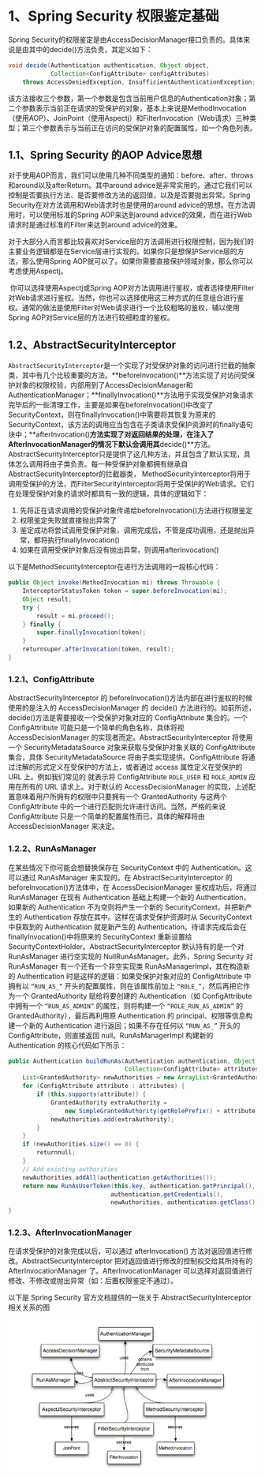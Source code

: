 # 1、Spring Security 权限鉴定基础

Spring Security的权限鉴定是由AccessDecisionManager接口负责的。具体来说是由其中的decide()方法负责，其定义如下：

```java
void decide(Authentication authentication, Object object, 
            Collection<ConfigAttribute> configAttributes) 
    throws AccessDeniedException, InsufficientAuthenticationException;
```

该方法接收三个参数，第一个参数是包含当前用户信息的Authentication对象；第二个参数表示当前正在请求的受保护的对象，基本上来说是MethodInvocation（使用AOP）、JoinPoint（使用Aspectj）和FilterInvocation（Web请求）三种类型；第三个参数表示与当前正在访问的受保护对象的配置属性，如一个角色列表。

## 1.1、Spring Security 的AOP Advice思想

 对于使用AOP而言，我们可以使用几种不同类型的通知：before、after、throws和around以及afterReturn。其中around advice是非常实用的，通过它我们可以控制是否要执行方法、是否要修改方法的返回值，以及是否要抛出异常。Spring Security在对方法调用和Web请求时也是使用的around advice的思想。在方法调用时，可以使用标准的Spring AOP来达到around advice的效果，而在进行Web请求时是通过标准的Filter来达到around advice的效果。

​    对于大部分人而言都比较喜欢对Service层的方法调用进行权限控制，因为我们的主要业务逻辑都是在Service层进行实现的。如果你只是想保护Service层的方法，那么使用Spring AOP就可以了。如果你需要直接保护领域对象，那么你可以考虑使用Aspectj。

​    你可以选择使用Aspectj或Spring AOP对方法调用进行鉴权，或者选择使用Filter对Web请求进行鉴权。当然，你也可以选择使用这三种方式的任意组合进行鉴权。通常的做法是使用Filter对Web请求进行一个比较粗略的鉴权，辅以使用Spring AOP对Service层的方法进行较细粒度的鉴权。

## 1.2、AbstractSecurityInterceptor

`AbstractSecurityInterceptor`是一个实现了对受保护对象的访问进行拦截的抽象类，其中有几个比较重要的方法。**beforeInvocation()**方法实现了对访问受保护对象的权限校验，内部用到了AccessDecisionManager和AuthenticationManager；**finallyInvocation()**方法用于实现受保护对象请求完毕后的一些清理工作，主要是如果在beforeInvocation()中改变了SecurityContext，则在finallyInvocation()中需要将其恢复为原来的SecurityContext，该方法的调用应当包含在子类请求受保护资源时的finally语句块中；**afterInvocation()**方法实现了对返回结果的处理，在注入了AfterInvocationManager的情况下默认会调用其**decide()**方法。AbstractSecurityInterceptor只是提供了这几种方法，并且包含了默认实现，具体怎么调用将由子类负责。每一种受保护对象都拥有继承自AbstractSecurityInterceptor的拦截器类， MethodSecurityInterceptor将用于调用受保护的方法，而FilterSecurityInterceptor将用于受保护的Web请求。它们在处理受保护对象的请求时都具有一致的逻辑，具体的逻辑如下：

1. 先将正在请求调用的受保护对象传递给beforeInvocation()方法进行权限鉴定
2. 权限鉴定失败就直接抛出异常了
3. 鉴定成功将尝试调用受保护对象，调用完成后，不管是成功调用，还是抛出异常，都将执行finallyInvocation()
4. 如果在调用受保护对象后没有抛出异常，则调用afterInvocation()

以下是MethodSecurityInterceptor在进行方法调用的一段核心代码：

```java
public Object invoke(MethodInvocation mi) throws Throwable {
    InterceptorStatusToken token = super.beforeInvocation(mi);
    Object result;
    try {
        result = mi.proceed();
    } finally {
        super.finallyInvocation(token);
    }
    returnsuper.afterInvocation(token, result);
}
```



### 1.2.1、ConfigAttribute

AbstractSecurityInterceptor 的 beforeInvocation()方法内部在进行鉴权的时候使用的是注入的 AccessDecisionManager 的 decide() 方法进行的。如前所述，decide()方法是需要接收一个受保护对象对应的 ConfigAttribute 集合的。一个 ConfigAttribute 可能只是一个简单的角色名称，具体将视 AccessDecisionManager 的实现者而定。AbstractSecurityInterceptor 将使用一个 SecurityMetadataSource 对象来获取与受保护对象关联的 ConfigAttribute 集合，具体 SecurityMetadataSource 将由子类实现提供。ConfigAttribute 将通过注解的形式定义在受保护的方法上，或者通过 access 属性定义在受保护的 URL 上。例如我们常见的 就表示将 ConfigAttribute `ROLE_USER` 和 `ROLE_ADMIN` 应用在所有的 URL 请求上。对于默认的 AccessDecisionManager 的实现，上述配置意味着用户所拥有的权限中只要拥有一个 GrantedAuthority 与这两个 ConfigAttribute 中的一个进行匹配则允许进行访问。当然，严格的来说 ConfigAttribute 只是一个简单的配置属性而已，具体的解释将由 AccessDecisionManager 来决定。

### 1.2.2、RunAsManager

在某些情况下你可能会想替换保存在 SecurityContext 中的 Authentication。这可以通过 RunAsManager 来实现的。在 AbstractSecurityInterceptor 的 beforeInvocation()方法体中，在 AccessDecisionManager 鉴权成功后，将通过 RunAsManager 在现有 Authentication 基础上构建一个新的 Authentication，如果新的 Authentication 不为空则将产生一个新的 SecurityContext，并把新产生的 Authentication 存放在其中。这样在请求受保护资源时从 SecurityContext 中获取到的 Authentication 就是新产生的 Authentication。待请求完成后会在 finallyInvocation()中将原来的 SecurityContext 重新设置给 SecurityContextHolder。AbstractSecurityInterceptor 默认持有的是一个对 RunAsManager 进行空实现的 NullRunAsManager。此外，Spring Security 对 RunAsManager 有一个还有一个非空实现类 RunAsManagerImpl，其在构造新的 Authentication 时是这样的逻辑：如果受保护对象对应的 ConfigAttribute 中拥有以 `“RUN_AS_”` 开头的配置属性，则在该属性前加上 `“ROLE_”`，然后再把它作为一个 GrantedAuthority 赋给将要创建的 Authentication（如 ConfigAttribute 中拥有一个 `“RUN_AS_ADMIN”` 的属性，则将构建一个 `“ROLE_RUN_AS_ADMIN”` 的 GrantedAuthority），最后再利用原 Authentication 的 principal、权限等信息构建一个新的 Authentication 进行返回；如果不存在任何以 `“RUN_AS_”` 开头的 ConfigAttribute，则直接返回 null。RunAsManagerImpl 构建新的 Authentication 的核心代码如下所示：

```java
public Authentication buildRunAs(Authentication authentication, Object object,
                                 Collection<ConfigAttribute> attributes) {
    List<GrantedAuthority> newAuthorities = new ArrayList<GrantedAuthority>();
    for (ConfigAttribute attribute : attributes) {
        if (this.supports(attribute)) {
            GrantedAuthority extraAuthority = 
                new SimpleGrantedAuthority(getRolePrefix() + attribute.getAttribute());
            newAuthorities.add(extraAuthority);
        }
    }
    if (newAuthorities.size() == 0) {
        returnnull;
    }
    // Add existing authorities
    newAuthorities.addAll(authentication.getAuthorities());
    return new RunAsUserToken(this.key, authentication.getPrincipal(), 
                             authentication.getCredentials(),
                             newAuthorities, authentication.getClass());
}
```

### 1.2.3、AfterInvocationManager

在请求受保护的对象完成以后，可以通过 afterInvocation() 方法对返回值进行修改。AbstractSecurityInterceptor 把对返回值进行修改的控制权交给其所持有的 AfterInvocationManager 了。AfterInvocationManager 可以选择对返回值进行修改、不修改或抛出异常（如：后置权限鉴定不通过）。

以下是 Spring Security 官方文档提供的一张关于 AbstractSecurityInterceptor 相关关系的图

![AbstractSecurityInterceptor](14-Spring%20Security%20%E6%9D%83%E9%99%90%E9%89%B4%E5%AE%9A%E5%9F%BA%E7%A1%80/0d401d99-d518-3cd7-8090-1616c3262442.png)
